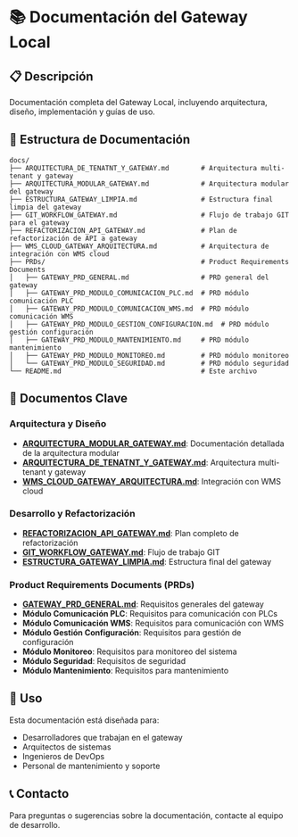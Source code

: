 # 📚 Documentación del Gateway Local

## 📋 Descripción

Documentación completa del Gateway Local, incluyendo arquitectura, diseño, implementación y guías de uso.

## 📁 Estructura de Documentación

```
docs/
├── ARQUITECTURA_DE_TENATNT_Y_GATEWAY.md        # Arquitectura multi-tenant y gateway
├── ARQUITECTURA_MODULAR_GATEWAY.md             # Arquitectura modular del gateway
├── ESTRUCTURA_GATEWAY_LIMPIA.md                # Estructura final limpia del gateway
├── GIT_WORKFLOW_GATEWAY.md                     # Flujo de trabajo GIT para el gateway
├── REFACTORIZACION_API_GATEWAY.md              # Plan de refactorización de API a gateway
├── WMS_CLOUD_GATEWAY_ARQUITECTURA.md           # Arquitectura de integración con WMS cloud
├── PRDs/                                       # Product Requirements Documents
│   ├── GATEWAY_PRD_GENERAL.md                  # PRD general del gateway
│   ├── GATEWAY_PRD_MODULO_COMUNICACION_PLC.md  # PRD módulo comunicación PLC
│   ├── GATEWAY_PRD_MODULO_COMUNICACION_WMS.md  # PRD módulo comunicación WMS
│   ├── GATEWAY_PRD_MODULO_GESTION_CONFIGURACION.md  # PRD módulo gestión configuración
│   ├── GATEWAY_PRD_MODULO_MANTENIMIENTO.md     # PRD módulo mantenimiento
│   ├── GATEWAY_PRD_MODULO_MONITOREO.md         # PRD módulo monitoreo
│   └── GATEWAY_PRD_MODULO_SEGURIDAD.md         # PRD módulo seguridad
└── README.md                                   # Este archivo
```

## 📄 Documentos Clave

### Arquitectura y Diseño

- **[ARQUITECTURA_MODULAR_GATEWAY.md](file:///C:/laragon/www/carousel_api/gateway/docs/ARQUITECTURA_MODULAR_GATEWAY.md)**: Documentación detallada de la arquitectura modular
- **[ARQUITECTURA_DE_TENATNT_Y_GATEWAY.md](file:///C:/laragon/www/carousel_api/gateway/docs/ARQUITECTURA_DE_TENATNT_Y_GATEWAY.md)**: Arquitectura multi-tenant y gateway
- **[WMS_CLOUD_GATEWAY_ARQUITECTURA.md](file:///C:/laragon/www/carousel_api/gateway/docs/WMS_CLOUD_GATEWAY_ARQUITECTURA.md)**: Integración con WMS cloud

### Desarrollo y Refactorización

- **[REFACTORIZACION_API_GATEWAY.md](file:///C:/laragon/www/carousel_api/gateway/docs/REFACTORIZACION_API_GATEWAY.md)**: Plan completo de refactorización
- **[GIT_WORKFLOW_GATEWAY.md](file:///C:/laragon/www/carousel_api/gateway/docs/GIT_WORKFLOW_GATEWAY.md)**: Flujo de trabajo GIT
- **[ESTRUCTURA_GATEWAY_LIMPIA.md](file:///C:/laragon/www/carousel_api/gateway/docs/ESTRUCTURA_GATEWAY_LIMPIA.md)**: Estructura final del gateway

### Product Requirements Documents (PRDs)

- **[GATEWAY_PRD_GENERAL.md](file:///C:/laragon/www/carousel_api/gateway/docs/PRDs/GATEWAY_PRD_GENERAL.md)**: Requisitos generales del gateway
- **Módulo Comunicación PLC**: Requisitos para comunicación con PLCs
- **Módulo Comunicación WMS**: Requisitos para comunicación con WMS
- **Módulo Gestión Configuración**: Requisitos para gestión de configuración
- **Módulo Monitoreo**: Requisitos para monitoreo del sistema
- **Módulo Seguridad**: Requisitos de seguridad
- **Módulo Mantenimiento**: Requisitos para mantenimiento

## 🚀 Uso

Esta documentación está diseñada para:

- Desarrolladores que trabajan en el gateway
- Arquitectos de sistemas
- Ingenieros de DevOps
- Personal de mantenimiento y soporte

## 📞 Contacto

Para preguntas o sugerencias sobre la documentación, contacte al equipo de desarrollo.
